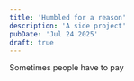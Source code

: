 ```yaml
---
title: 'Humbled for a reason'
description: 'A side project'
pubDate: 'Jul 24 2025'
draft: true
---
```


Sometimes people have to pay